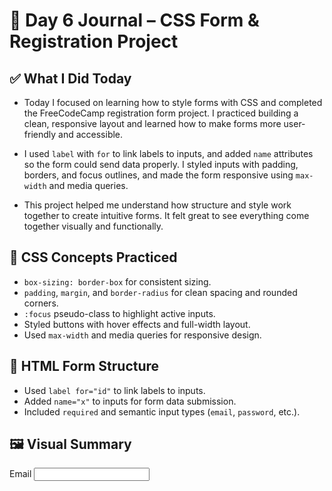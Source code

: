 # 📘 Day 6 Journal – CSS Form & Registration Project

## ✅ What I Did Today
- Today I focused on learning how to style forms with CSS and completed the FreeCodeCamp registration form project. I practiced building a clean, responsive layout and learned how to make forms more user-friendly and accessible.

- I used `label` with `for` to link labels to inputs, and added `name` attributes so the form could send data properly. I styled inputs with padding, borders, and focus outlines, and made the form responsive using `max-width` and media queries.

- This project helped me understand how structure and style work together to create intuitive forms. It felt great to see everything come together visually and functionally.

## 🎨 CSS Concepts Practiced
- `box-sizing: border-box` for consistent sizing.
- `padding`, `margin`, and `border-radius` for clean spacing and rounded corners.
- `:focus` pseudo-class to highlight active inputs.
- Styled buttons with hover effects and full-width layout.
- Used `max-width` and media queries for responsive design.

## 🧩 HTML Form Structure
- Used `label for="id"` to link labels to inputs.
- Added `name="x"` to inputs for form data submission.
- Included `required` and semantic input types (`email`, `password`, etc.).

## 🖼️ Visual Summary

<label for="email">Email</label>
<input type="email" id="email" name="email" required />
